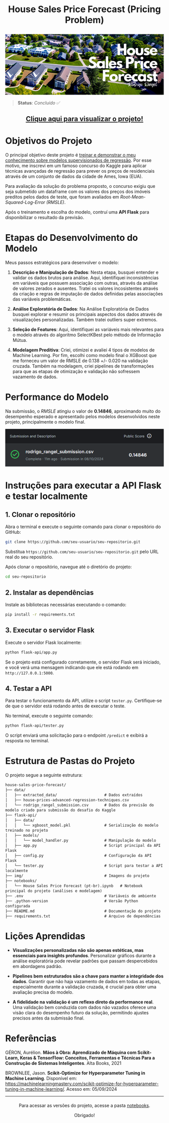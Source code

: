 <h1><p align= "center"><b>House Sales Price Forecast (Pricing Problem)</b></p></h1>

<p align= "center">
<a href="https://www.kaggle.com/competitions/house-prices-advanced-regression-techniques"><img src= "img/house-sales-price-forecast-cover.png" alt= "house price prediction cover"></a>
</p>

> **Status**: *Concluído* ✅

<h2 align= "center"><p><a href= "https://nbviewer.org/github/rodrigo-rngl/data-science-portfolio/blob/master/projects/house-sales-price-forecast/notebooks/House%20Sales%20Price%20Forecast%20%28pt-br%29.ipynb"><u>Clique aqui para visualizar o projeto!</u></a></p></h2> 

<div style= "margin: 40px;"></div>

# Objetivos do Projeto

O principal objetivo deste projeto é <u>treinar e demonstrar o meu conhecimento sobre modelos supervisionados de regressão</u>. Por esse motivo, me inscrevi em um famoso concurso do Kaggle para aplicar técnicas avançadas de regressão para prever os preços de residenciais através de um conjunto de dados da cidade de Ames, Iowa (EUA).

Para avaliação da solução do problema proposto, o concurso exigiu que seja submetido um dataframe com os valores dos preços dos imóveis preditos pelos dados de teste, que foram avaliados em *Root-Mean-Squared-Log-Error (RMSLE)*.

Após o treinamento e escolha do modelo, contruí uma **API Flask** para disponibilizar o resultado da previsão.

<div style= "margin: 20px;"></div>

# Etapas do Desenvolvimento do Modelo

Meus passos estratégicos para desenvolver o modelo:

1) **Descrição e Manipulação de Dados**: Nesta etapa, busquei entender e validar os dados brutos para análise. Aqui, identifiquei inconsistências em variáveis que possuem associação com outras, através da análise de valores zerados e ausentes. Tratei os valores incosistentes através da criação e regras de imputação de dados definidas pelas associações das variáveis problemáticas.

2) **Análise Exploratória de Dados**: Na Análise Exploratória de Dados busquei explorar e resumir os principais aspectos dos dados através de visualizações personalizadas. Também tratei outliers super extremos.

3) **Seleção de Features**: Aqui, identifiquei as variáveis mais relevantes para o modelo através do algoritmo SelectKBest pelo método de Informação Mútua.

4) **Modelagem Preditiva**: Criei, otimizei e avaliei 4 tipos de modelos de Machine Learning. Por fim, escolhi como modelo final o XGBoost que me forneceu um valor de RMSLE de 0.138 +/- 0.020 na validação cruzada. Também na modelagem, criei pipelines de transformações para que as etapas de otimização e validação não sofressem vazamento de dados.

 
<div style= "margin: 20px;"></div>

# Performance do Modelo
Na submissão, o *RMSLE* atingiu o valor de **0.14846**, aproximando muito do desempenho esperado e apresentado pelos modelos desenvolvidos neste projeto, principalmente o modelo final.

<p align= "center">
<a><img src= "img/rodrigo_rangel_submission.png" alt= "performance do modelo"></a>
</p>

<div style= "margin: 20px;"></div>

# Instruções para executar a API Flask e testar localmente
## 1. Clonar o repositório
Abra o terminal e execute o seguinte comando para clonar o repositório do GitHub:

```bash
git clone https://github.com/seu-usuario/seu-repositorio.git
```
Substitua `https://github.com/seu-usuario/seu-repositorio.git` pelo URL real do seu repositório.

Após clonar o repositório, navegue até o diretório do projeto:

```bash
cd seu-repositorio
```

## 2. Instalar as dependências
Instale as bibliotecas necessárias executando o comando:

```bash
pip install -r requirements.txt
```

## 3. Executar o servidor Flask
Execute o servidor Flask localmente:

```bash
python flask-api/app.py
```
Se o projeto está configurado corretamente, o servidor Flask será iniciado, e você verá uma mensagem indicando que ele está rodando em `http://127.0.0.1:5000`.

## 4. Testar a API
Para testar o funcionamento da API, utilize o script `tester.py`. Certifique-se de que o servidor está rodando antes de executar o teste.

No terminal, execute o seguinte comando:

```bash
python flask-api/tester.py
```
O script enviará uma solicitação para o endpoint `/predict` e exibirá a resposta no terminal.

# Estrutura de Pastas do Projeto

O projeto segue a seguinte estrutura:
```
house-sales-price-forecast/
├── data/
│   ├── extracted_data/                     # Dados extraídos
│   ├── house-prices-advanced-regression-techniques.csv
│   └── rodrigo_rangel_submission.csv       # Dados da previsão do modelo criado para submissão do desafio do Kaggle
├── flask-api/
│   ├── data/
│   │   └── xgboost_model.pkl               # Serialização do modelo treinado no projeto
│   ├── models/
│   │   └── model_handler.py                # Manipulação do modelo
│   ├── app.py                              # Script principal da API Flask
│   ├── config.py                           # Configuração da API Flask
│   └── tester.py                           # Script para testar a API localmente
├── img/                                    # Imagens do projeto
├── notebooks/
│   └── House Sales Price Forecast (pt-br).ipynb   # Notebook principal do projeto (análises e modelagem)
├── .env                                    # Variáveis de ambiente
├── .python-version                         # Versão Python configurada
├── README.md                               # Documentação do projeto
├── requirements.txt                        # Arquivo de dependências

```

# Lições Aprendidas

- **Visualizações personalizadas não são apenas estéticas, mas essenciais para insights profundos**. Personalizar gráficos durante a análise exploratória pode revelar padrões que passam despercebidos em abordagens padrão.

- **Pipelines bem estruturados são a chave para manter a integridade dos dados**. Garantir que não haja vazamento de dados em todas as etapas, especialmente durante a validação cruzada, é crucial para obter uma avaliação precisa do modelo.

- **A fidelidade na validação é um reflexo direto da performance real**. Uma validação bem conduzida com dados não vazados oferece uma visão clara do desempenho futuro da solução, permitindo ajustes precisos antes da submissão final.

<div style= "margin: 20px;"></div>

#  Referências

GÉRON, Aurélion. **Mãos à Obra: Aprendizado de Máquina com Scikit-Learn, Keras & TensorFlow: Conceitos, Ferramentas e Técnicas Para a Construção de Sistemas Inteligentes**. Alta Books, 2021

BROWNLEE, Jason. **Scikit-Optimize for Hyperparameter Tuning in Machine Learning**. Disponível em: <https://machinelearningmastery.com/scikit-optimize-for-hyperparameter-tuning-in-machine-learning/>. Acesso em: 05/09/2024

<hr></hr>
<div style= "margin: 20px;"></div>

<p align= "center">Para acessar as versões do projeto, acesse a pasta <a href= "https://github.com/rodrigo-rngl/data-science-portfolio/tree/master/projects/house-sales-price-forecast/notebooks">notebooks</a>.</p>
<p align= "center">Obrigado!</p>
